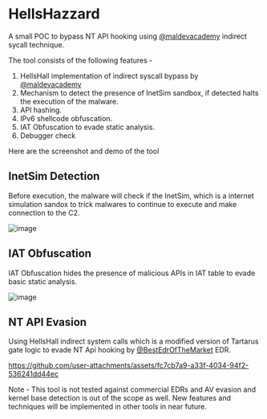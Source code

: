# HellsHazzard

A small POC to bypass NT API hooking using [@maldevacademy](https://maldevacademy.com/) indirect sycall technique.

The tool consists of the following features - 

1. HellsHall implementation of indirect syscall bypass by [@maldevacademy](https://maldevacademy.com/)
2. Mechanism to detect the presence of InetSim sandbox, if detected halts the execution of the malware.
3. API hashing.
4. IPv6 shellcode obfuscation.
5. IAT Obfuscation to evade static analysis.
6. Debugger check

Here are the screenshot and demo of the tool

## InetSim Detection
Before execution, the malware will check if the InetSim, which is a internet simulation sandox to trick malwares to continue to execute and make connection to the C2.

![image](https://github.com/user-attachments/assets/3efd2b00-d134-4f86-89ef-65a953891476)  

## IAT Obfuscation
IAT Obfuscation hides the presence of malicious APIs in IAT table to evade basic static analysis. 

![image](https://github.com/user-attachments/assets/f2d00e16-8a6a-489d-ba9f-6f38ef4d6bc5)   

## NT API Evasion
Using HellsHall indirect system calls which is a modified version of Tartarus gate logic to evade NT Api hooking by [@BestEdrOfTheMarket](https://github.com/Xacone/BestEdrOfTheMarket) EDR.  

https://github.com/user-attachments/assets/fc7cb7a9-a33f-4034-94f2-536241dd44ec  


Note - This tool is not tested against commercial EDRs and AV evasion and kernel base detection is out of the scope as well. New features and techniques will be implemented in other tools in near future.


